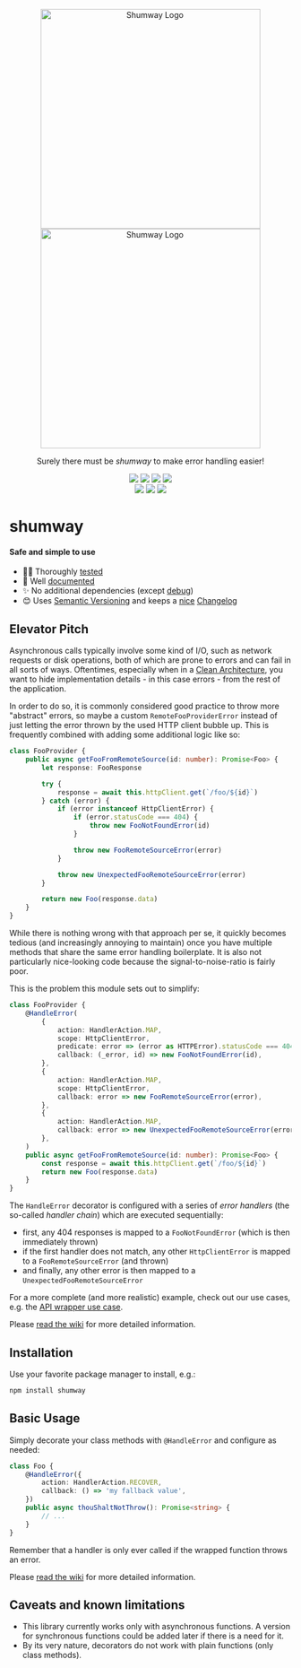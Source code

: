 <p align="center">
    <img src="https://raw.githubusercontent.com/wiki/pigulla/shumway/logo-white.png#gh-dark-mode-only" width="392" alt="Shumway Logo" />
    <img src="https://raw.githubusercontent.com/wiki/pigulla/shumway/logo-black.png#gh-light-mode-only" width="392" alt="Shumway Logo" />
</p>
<p align="center">
    Surely there must be <em>shumway</em> to make error handling easier!
</p>
<p align="center">
    <img src="https://img.shields.io/badge/%3C%2F%3E-TypeScript-blue.svg?style=flat-square">
    <a href="https://www.npmjs.com/package/shumway"><img src="https://img.shields.io/npm/v/shumway?style=flat-square&cacheSeconds=3600"></a>
    <a href="https://github.com/pigulla/shumway/blob/main/LICENSE"><img src="https://img.shields.io/npm/l/shumway?style=flat-square&cacheSeconds=3600"></a>
    <a href="https://bundlephobia.com/package/shumway"><img src="https://img.shields.io/bundlephobia/min/shumway?style=flat-square&cacheSeconds=3600"></a>
    <br>
    <a href="https://github.com/pigulla/shumway/issues"><img src="https://img.shields.io/github/issues-raw/pigulla/shumway?style=flat-square&cacheSeconds=3600"></a>
    <a href="https://libraries.io/npm/shumway"><img src="https://img.shields.io/librariesio/release/npm/shumway?style=flat-square&cacheSeconds=3600"></a>
    <a href="https://app.codecov.io/gh/pigulla/shumway"><img src="https://img.shields.io/codecov/c/github/pigulla/shumway?style=flat-square&cacheSeconds=3600"></a>
</p>

# shumway

#### Safe and simple to use

- 🕵️‍♀️ Thoroughly [tested](https://app.codecov.io/gh/pigulla/shumway)
- 📃 Well [documented](https://github.com/pigulla/shumway/wiki)
- ✨ No additional dependencies (except [debug](https://www.npmjs.com/package/debug))
- 😊 Uses [Semantic Versioning](https://semver.org/) and keeps a [nice](https://keepachangelog.com/en/1.0.0/) [Changelog](https://github.com/pigulla/shumway/blob/main/CHANGELOG.md)

## Elevator Pitch

Asynchronous calls typically involve some kind of I/O, such as network requests or disk operations, both of which are prone to errors and can fail in all sorts of ways.
Oftentimes, especially when in a [Clean Architecture](https://blog.cleancoder.com/uncle-bob/2012/08/13/the-clean-architecture.html), you want to hide implementation details - in this case errors - from the rest of the application.

In order to do so, it is commonly considered good practice to throw more "abstract" errors, so maybe a custom `RemoteFooProviderError` instead of just letting the error thrown by the used HTTP client bubble up. This is frequently combined with adding some additional logic like so:

```typescript
class FooProvider {
    public async getFooFromRemoteSource(id: number): Promise<Foo> {
        let response: FooResponse

        try {
            response = await this.httpClient.get(`/foo/${id}`)
        } catch (error) {
            if (error instanceof HttpClientError) {
                if (error.statusCode === 404) {
                    throw new FooNotFoundError(id)
                }

                throw new FooRemoteSourceError(error)
            }

            throw new UnexpectedFooRemoteSourceError(error)
        }

        return new Foo(response.data)
    }
}
```

While there is nothing wrong with that approach per se, it quickly becomes tedious (and increasingly annoying to maintain) once you have multiple methods that share the same error handling boilerplate.
It is also not particularly nice-looking code because the signal-to-noise-ratio is fairly poor.

This is the problem this module sets out to simplify:

```typescript
class FooProvider {
    @HandleError(
        {
            action: HandlerAction.MAP,
            scope: HttpClientError,
            predicate: error => (error as HTTPError).statusCode === 404,
            callback: (_error, id) => new FooNotFoundError(id),
        },
        {
            action: HandlerAction.MAP,
            scope: HttpClientError,
            callback: error => new FooRemoteSourceError(error),
        },
        {
            action: HandlerAction.MAP,
            callback: error => new UnexpectedFooRemoteSourceError(error),
        },
    )
    public async getFooFromRemoteSource(id: number): Promise<Foo> {
        const response = await this.httpClient.get(`/foo/${id}`)
        return new Foo(response.data)
    }
}
```

The `HandleError` decorator is configured with a series of _error handlers_ (the so-called _handler chain_) which are executed sequentially:

- first, any 404 responses is mapped to a `FooNotFoundError` (which is then immediately thrown)
- if the first handler does not match, any other `HttpClientError` is mapped to a `FooRemoteSourceError` (and thrown)
- and finally, any other error is then mapped to a `UnexpectedFooRemoteSourceError`

For a more complete (and more realistic) example, check out our use cases, e.g. the [API wrapper use case](https://github.com/pigulla/shumway/blob/main/test/api-wrapper/api-wrapper.use-case.ts).

Please [read the wiki](https://github.com/pigulla/shumway/wiki) for more detailed information.

## Installation

Use your favorite package manager to install, e.g.:

```bash
npm install shumway
```

## Basic Usage

Simply decorate your class methods with `@HandleError` and configure as needed:

```typescript
class Foo {
    @HandleError({
        action: HandlerAction.RECOVER,
        callback: () => 'my fallback value',
    })
    public async thouShaltNotThrow(): Promise<string> {
        // ...
    }
}
```

Remember that a handler is only ever called if the wrapped function throws an error.

Please [read the wiki](https://github.com/pigulla/shumway/wiki) for more detailed information.

## Caveats and known limitations

- This library currently works only with asynchronous functions. A version for synchronous functions could be added later if there is a need for it.
- By its very nature, decorators do not work with plain functions (only class methods).
